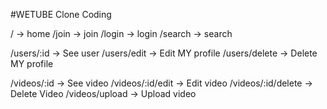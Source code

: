 #WETUBE Clone Coding

/ -> home
/join -> join
/login -> login
/search -> search

/users/:id -> See user
/users/edit -> Edit MY profile
/users/delete -> Delete MY profile

/videos/:id -> See video
/videos/:id/edit -> Edit video
/videos/:id/delete -> Delete Video
/videos/upload -> Upload video

